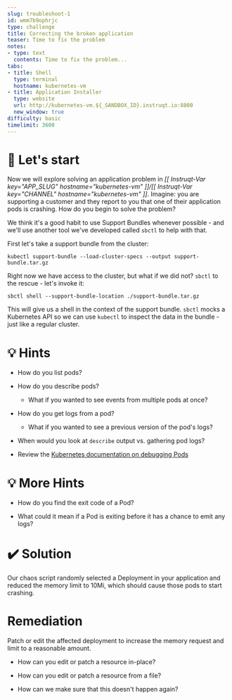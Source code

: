 ```yaml
---
slug: troubleshoot-1
id: wmm7b9ophrjc
type: challenge
title: Correcting the broken application
teaser: Time to fix the problem
notes:
- type: text
  contents: Time to fix the problem...
tabs:
- title: Shell
  type: terminal
  hostname: kubernetes-vm
- title: Application Installer
  type: website
  url: http://kubernetes-vm.${_SANDBOX_ID}.instruqt.io:8800
  new_window: true
difficulty: basic
timelimit: 3600
---
```


🚀 Let's start
=================

Now we will explore solving an application problem in *[[ Instruqt-Var key="APP_SLUG" hostname="kubernetes-vm" ]]/[[ Instruqt-Var key="CHANNEL" hostname="kubernetes-vm" ]]*.  Imagine: you are supporting a customer and they report to you that one of their application pods is crashing.  How do you begin to solve the problem?

We think it's a good habit to use Support Bundles whenever possible - and we'll use another tool we've developed called `sbctl` to help with that.

First let's take a support bundle from the cluster:

```
kubectl support-bundle --load-cluster-specs --output support-bundle.tar.gz
```

Right now we have access to the cluster, but what if we did not?  `sbctl` to the rescue - let's invoke it:

```
sbctl shell --support-bundle-location ./support-bundle.tar.gz
```

This will give us a shell in the context of the support bundle.  `sbctl` mocks a Kubernetes API so we can use `kubectl` to inspect the data in the bundle - just like a regular cluster.


💡 Hints
=================
- How do you list pods?

- How do you describe pods?
  - What if you wanted to see events from multiple pods at once?

- How do you get logs from a pod?
  - What if you wanted to see a previous version of the pod's logs?

- When would you look at `describe` output vs. gathering pod logs?

- Review the [Kubernetes documentation on debugging Pods](https://kubernetes.io/docs/tasks/debug/debug-application/debug-running-pod/)

💡 More Hints
=================
- How do you find the exit code of a Pod?

- What could it mean if a Pod is exiting before it has a chance to emit any logs?

✔️ Solution
=================
Our chaos script randomly selected a Deployment in your application and reduced the memory limit to 10Mi, which should cause those pods to start crashing.

Remediation
=================
Patch or edit the affected deployment to increase the memory request and limit to a reasonable amount.

- How can you edit or patch a resource in-place?

- How can you edit or patch a resource from a file?

- How can we make sure that this doesn't happen again?
